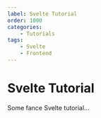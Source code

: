 ```yaml
---
label: Svelte Tutorial
order: 1000
categories:
    - Tutorials
tags: 
    - Svelte
    - Frontend
---
```

# Svelte Tutorial

Some fance Svelte tutorial...